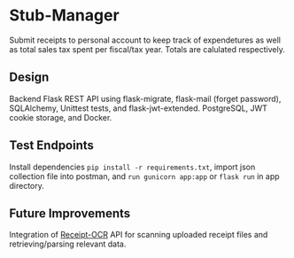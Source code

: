 # Stub-Manager

Submit receipts to personal account to keep track of expendetures as well as total sales tax spent per fiscal/tax year.
Totals are calulated respectively.

## Design

Backend Flask REST API using flask-migrate, flask-mail (forget password), SQLAlchemy, Unittest tests, and flask-jwt-extended. PostgreSQL, JWT cookie storage, and Docker.

## Test Endpoints

Install dependencies `pip install -r requirements.txt`, import json collection file into postman, and `run gunicorn app:app` or `flask run` in app directory.

## Future Improvements

Integration of [Receipt-OCR](https://github.com/Asprise/receipt-ocr) API for scanning uploaded receipt files and retrieving/parsing relevant data.
